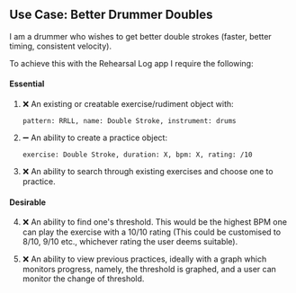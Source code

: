 ## Use Case: Better Drummer Doubles

I am a drummer who wishes to get better double strokes (faster, better timing, consistent velocity).

To achieve this with the Rehearsal Log app I require the following:

#### Essential

1. ❌ An existing or creatable exercise/rudiment object with: 
    ``` 
    pattern: RRLL, name: Double Stroke, instrument: drums 
    ```
2. ➖ An ability to create a practice object: 
    ``` 
    exercise: Double Stroke, duration: X, bpm: X, rating: /10 
    ```

3. ❌ An ability to search through existing exercises and choose one to practice.

#### Desirable

4. ❌ An ability to find one's threshold. This would be the highest BPM one can play the exercise with a
10/10 rating (This could be customised to 8/10, 9/10 etc., whichever rating the user deems suitable).

5. ❌ An ability to view previous practices, ideally with a graph which monitors progress, namely, the threshold is graphed, 
and a user can monitor the change of threshold.



